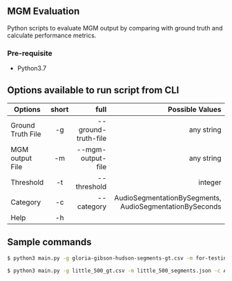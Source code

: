 ## MGM Evaluation

Python scripts to evaluate MGM output by comparing with ground truth and calculate performance metrics.

### Pre-requisite 
- Python3.7

## Options available to run script from CLI

| Options   |      short      |  full | Possible Values |
|----------|:-------------:|------:|------:|
| Ground Truth File |  -g | --ground-truth-file | any string |
| MGM output File |  -m | --mgm-output-file | any string |
| Threshold |  -t | --threshold | integer |
| Category |  -c | --category | AudioSegmentationBySegments, AudioSegmentationBySeconds |
| Help |  -h | | |

## Sample commands

```bash
$ python3 main.py -g gloria-gibson-hudson-segments-gt.csv -m for-testing-gloria-gibson-hudson-segments.json -t 2 -c AudioSegmentationBySegments
```

```bash
$ python3 main.py -g little_500_gt.csv -m little_500_segments.json -c AudioSegmentationBySeconds
```